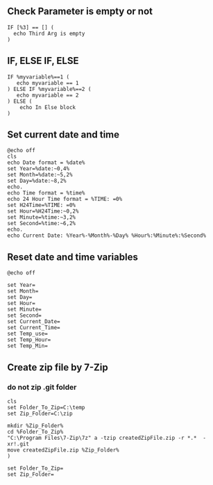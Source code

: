 ## Check Parameter is empty or not
```batch
IF [%3] == [] (
  echo Third Arg is empty
)
```

## IF, ELSE IF, ELSE
```batch
IF %myvariable%==1 (
   echo myvariable == 1
) ELSE IF %myvariable%==2 (
   echo myvariable == 2
) ELSE (
    echo In Else block
)
```

## Set current date and time
```batch
@echo off
cls
echo Date format = %date%
set Year=%date:~0,4%
set Month=%date:~5,2%
set Day=%date:~8,2%
echo.
echo Time format = %time%
echo 24 Hour Time format = %TIME: =0%
set H24Time=%TIME: =0%
set Hour=%H24Time:~0,2%
set Minute=%time:~3,2%
set Second=%time:~6,2%
echo.
echo Current Date: %Year%-%Month%-%Day% %Hour%:%Minute%:%Second%
```

## Reset date and time variables
```batch
@echo off

set Year=
set Month=
set Day=
set Hour=
set Minute=
set Second=
set Current_Date=
set Current_Time=
set Temp_use=
set Temp_Hour=
set Temp_Min=
```

## Create zip file by 7-Zip
### do not zip .git folder
```batch
cls
set Folder_To_Zip=C:\temp
set Zip_Folder=C:\zip

mkdir %Zip_Folder%
cd %Folder_To_Zip%
"C:\Program Files\7-Zip\7z" a -tzip createdZipFile.zip -r *.*  -xr!.git
move createdZipFile.zip %Zip_Folder%
)

set Folder_To_Zip=
set Zip_Folder=
```
